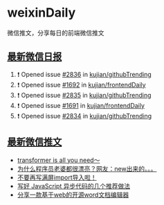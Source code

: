 # weixinDaily
微信推文，分享每日的前端微信推文

## [最新微信日报](https://github.com/kujian/weixinDaily/issues)

<!--START_SECTION:activity-->
1. ❗ Opened issue [#2836](https://github.com/kujian/githubTrending/issues/2836) in [kujian/githubTrending](https://github.com/kujian/githubTrending)
2. ❗ Opened issue [#1692](https://github.com/kujian/frontendDaily/issues/1692) in [kujian/frontendDaily](https://github.com/kujian/frontendDaily)
3. ❗ Opened issue [#2835](https://github.com/kujian/githubTrending/issues/2835) in [kujian/githubTrending](https://github.com/kujian/githubTrending)
4. ❗ Opened issue [#1691](https://github.com/kujian/frontendDaily/issues/1691) in [kujian/frontendDaily](https://github.com/kujian/frontendDaily)
5. ❗ Opened issue [#2834](https://github.com/kujian/githubTrending/issues/2834) in [kujian/githubTrending](https://github.com/kujian/githubTrending)
<!--END_SECTION:activity-->


## [最新微信推文](https://weixin.qdkfweb.cn/)

<!-- BLOG-POST-LIST:START -->
- [transformer is all you need～](https://weixin.qdkfweb.cn/42293.html)
- [为什么程序员老婆都很漂亮？网友：new出来的。。。](https://weixin.qdkfweb.cn/42286.html)
- [不要再写满屏import导入啦！](https://weixin.qdkfweb.cn/42300.html)
- [写好 JavaScript 异步代码的几个推荐做法](https://weixin.qdkfweb.cn/42301.html)
- [分享一款基于web的开源word文档编辑器](https://weixin.qdkfweb.cn/42284.html)
<!-- BLOG-POST-LIST:END -->
